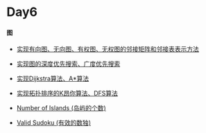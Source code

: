 # Day6

#### 图

- [实现有向图、无向图、有权图、无权图的邻接矩阵和邻接表表示方法]()

- [实现图的深度优先搜索、广度优先搜索]()

- [实现Dijkstra算法、A*算法]()

- [实现拓扑排序的K昂你算法、DFS算法]()

- [Number of Islands (岛屿的个数)](https://github.com/A11Might/SomePracticeCode/blob/master/leetCode/NumberofIslands.java)

- [Valid Sudoku (有效的数独)](https://github.com/A11Might/SomePracticeCode/blob/master/leetCode/ValidSudoku.java)
